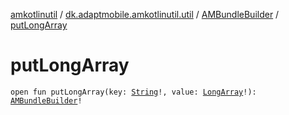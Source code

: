 [amkotlinutil](../../index.md) / [dk.adaptmobile.amkotlinutil.util](../index.md) / [AMBundleBuilder](index.md) / [putLongArray](put-long-array.md)

# putLongArray

`open fun putLongArray(key: `[`String`](https://kotlinlang.org/api/latest/jvm/stdlib/kotlin/-string/index.html)`!, value: `[`LongArray`](https://kotlinlang.org/api/latest/jvm/stdlib/kotlin/-long-array/index.html)`!): `[`AMBundleBuilder`](index.md)`!`